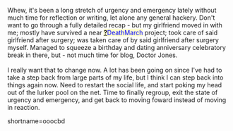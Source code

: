Whew, it's been a long stretch of urgency and emergency lately without much time for reflection or writing, let alone any general hackery.  Don't want to go through a fully detailed recap - but my girlfriend moved in with me; mostly have survived a near <span style='background : #FFFFCE;'><a href="http://www.decafbad.com/twiki/bin/edit/Main/DeathMarch?topicparent=Main.FilterData"><b>?</b></a><font color="#0000FF">DeathMarch</font></span> project; took care of said girlfriend after surgery; was taken care of by said girlfriend after surgery myself.  Managed to squeeze a birthday and dating anniversary celebratory break in there, but - not much time for blog, Doctor Jones.
<br /><br />
I really want that to change now.  A lot has been going on since I've had to take a step back from large parts of my life, but I think I can step back into things again now.  Need to restart the social life, and start poking my head out of the lurker pool on the net.  Time to finally regroup, exit the state of urgency and emergency, and get back to moving foward instead of moving in reaction.
<!--more-->
shortname=ooocbd
